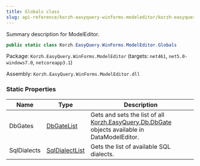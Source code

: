 ```yaml
---
title: Globals class
slug: api-reference/korzh-easyquery-winforms-modeleditor/korzh-easyquery-winforms-modeleditor-namespace/globals-class
---
```

Summary description for ModelEditor.
```csharp
public static class Korzh.EasyQuery.WinForms.ModelEditor.Globals

```
Package: `Korzh.EasyQuery.WinForms.ModelEditor` (targets: `net461`, `net5.0-windows7.0`, `netcoreapp3.1`)

Assembly: `Korzh.EasyQuery.WinForms.ModelEditor.dll`

### Static Properties

| Name | Type | Description | 
| --- | --- | --- | 
| DbGates | [DbGateList](/api-reference/korzh-easyquery-db/korzh-easyquery-db-namespace/dbgatelist-class) | Gets and sets the list of all [Korzh.EasyQuery.Db.DbGate](/api-reference/korzh-easyquery-db/korzh-easyquery-db-namespace/dbgate-class) objects available in DataModelEditor. | 
| SqlDialects | [SqlDialectList](/api-reference/korzh-easyquery-db/korzh-easyquery-db-namespace/sqldialectlist-class) | Gets the list of available SQL dialects. |